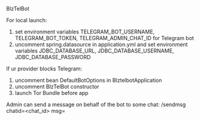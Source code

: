 BlzTelBot

For local launch:
1) set environment variables TELEGRAM_BOT_USERNAME, TELEGRAM_BOT_TOKEN, TELEGRAM_ADMIN_CHAT_ID for Telegram bot
2) uncomment spring.datasource in application.yml and set environment variables JDBC_DATABASE_URL, JDBC_DATABASE_USERNAME, JDBC_DATABASE_PASSWORD

If ur provider blocks Telegram:
1) uncomment bean DefaultBotOptions in BlztelbotApplication 
2) uncomment BlzTelBot constructor
3) launch Tor Bundle before app

Admin can send a message on behalf of the bot to some chat:
/sendmsg chatid=<chat_id> msg=<some message>
